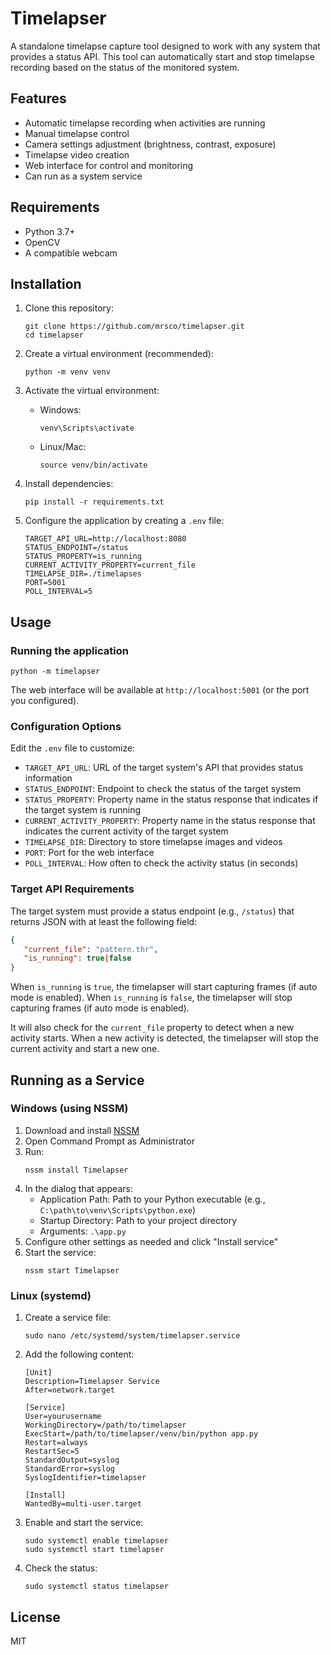 # Timelapser

A standalone timelapse capture tool designed to work with any system that provides a status API. This tool can automatically start and stop timelapse recording based on the status of the monitored system.

## Features

- Automatic timelapse recording when activities are running
- Manual timelapse control
- Camera settings adjustment (brightness, contrast, exposure)
- Timelapse video creation
- Web interface for control and monitoring
- Can run as a system service

## Requirements

- Python 3.7+
- OpenCV
- A compatible webcam

## Installation

1. Clone this repository:
   ```
   git clone https://github.com/mrsco/timelapser.git
   cd timelapser
   ```

2. Create a virtual environment (recommended):
   ```
   python -m venv venv
   ```

3. Activate the virtual environment:
   - Windows:
     ```
     venv\Scripts\activate
     ```
   - Linux/Mac:
     ```
     source venv/bin/activate
     ```

4. Install dependencies:
   ```
   pip install -r requirements.txt
   ```

5. Configure the application by creating a `.env` file:
   ```
   TARGET_API_URL=http://localhost:8080
   STATUS_ENDPOINT=/status
   STATUS_PROPERTY=is_running
   CURRENT_ACTIVITY_PROPERTY=current_file
   TIMELAPSE_DIR=./timelapses
   PORT=5001
   POLL_INTERVAL=5 
   ```

## Usage

### Running the application

```
python -m timelapser
```

The web interface will be available at `http://localhost:5001` (or the port you configured).

### Configuration Options

Edit the `.env` file to customize:

- `TARGET_API_URL`: URL of the target system's API that provides status information
- `STATUS_ENDPOINT`: Endpoint to check the status of the target system
- `STATUS_PROPERTY`: Property name in the status response that indicates if the target system is running
- `CURRENT_ACTIVITY_PROPERTY`: Property name in the status response that indicates the current activity of the target system
- `TIMELAPSE_DIR`: Directory to store timelapse images and videos
- `PORT`: Port for the web interface
- `POLL_INTERVAL`: How often to check the activity status (in seconds)

### Target API Requirements

The target system must provide a status endpoint (e.g., `/status`) that returns JSON with at least the following field:

```json
{
   "current_file": "pattern.thr",
   "is_running": true|false
}
```

When `is_running` is `true`, the timelapser will start capturing frames (if auto mode is enabled).
When `is_running` is `false`, the timelapser will stop capturing frames (if auto mode is enabled).

It will also check for the `current_file` property to detect when a new activity starts. 
When a new activity is detected, the timelapser will stop the current activity and start a new one.

## Running as a Service

### Windows (using NSSM)

1. Download and install [NSSM](https://nssm.cc/)
2. Open Command Prompt as Administrator
3. Run:
   ```
   nssm install Timelapser
   ```
4. In the dialog that appears:
   - Application Path: Path to your Python executable (e.g., `C:\path\to\venv\Scripts\python.exe`)
   - Startup Directory: Path to your project directory
   - Arguments: `.\app.py`
5. Configure other settings as needed and click "Install service"
6. Start the service:
   ```
   nssm start Timelapser
   ```

### Linux (systemd)

1. Create a service file:
   ```
   sudo nano /etc/systemd/system/timelapser.service
   ```

2. Add the following content:
   ```
   [Unit]
   Description=Timelapser Service
   After=network.target

   [Service]
   User=yourusername
   WorkingDirectory=/path/to/timelapser
   ExecStart=/path/to/timelapser/venv/bin/python app.py
   Restart=always
   RestartSec=5
   StandardOutput=syslog
   StandardError=syslog
   SyslogIdentifier=timelapser

   [Install]
   WantedBy=multi-user.target
   ```

3. Enable and start the service:
   ```
   sudo systemctl enable timelapser
   sudo systemctl start timelapser
   ```

4. Check the status:
   ```
   sudo systemctl status timelapser
   ```

## License

MIT 